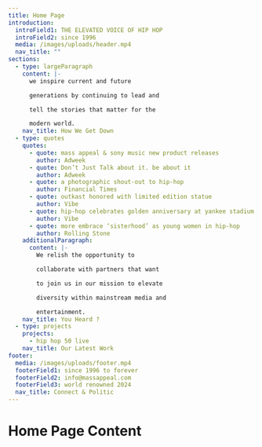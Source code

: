 ```yaml
---
title: Home Page
introduction:
  introField1: THE ELEVATED VOICE OF HIP HOP
  introField2: since 1996
  media: /images/uploads/header.mp4
  nav_title: ""
sections:
  - type: largeParagraph
    content: |-
      we inspire current and future

      generations by continuing to lead and

      tell the stories that matter for the

      modern world.
    nav_title: How We Get Down
  - type: quotes
    quotes:
      - quote: mass appeal & sony music new product releases
        author: Adweek
      - quote: Don’t Just Talk about it. be about it
        author: Adweek
      - quote: a photographic shout-out to hip-hop
        author: Financial Times
      - quote: outkast honored with limited edition statue
        author: Vibe
      - quote: hip-hop celebrates golden anniversary at yankee stadium
        author: Vibe
      - quote: more embrace ‘sisterhood’ as young women in hip-hop
        author: Rolling Stone
    additionalParagraph:
      content: |-
        We relish the opportunity to

        collaborate with partners that want

        to join us in our mission to elevate

        diversity within mainstream media and

        entertainment.
    nav_title: You Heard ?
  - type: projects
    projects:
      - hip hop 50 live
    nav_title: Our Latest Work
footer:
  media: /images/uploads/footer.mp4
  footerField1: since 1996 to forever
  footerField2: info@massappeal.com
  footerField3: world renowned 2024
  nav_title: Connect & Politic
---
```


# Home Page Content

